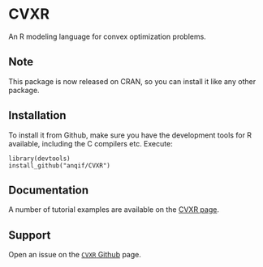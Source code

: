 # CVXR

An R modeling language for convex optimization problems.

## Note

This package is now released on CRAN, so you can install it like
any other package.

## Installation

To install it from Github, make sure you have the development tools
for R available, including the C compilers etc. Execute:

```
library(devtools)
install_github("anqif/CVXR")
```

## Documentation

A number of tutorial examples are available on
the [CVXR page](https://cvxr.rbind.io).


## Support

Open an issue on the [`CVXR` Github](https://github.com/anqif/CVXR)
page.



